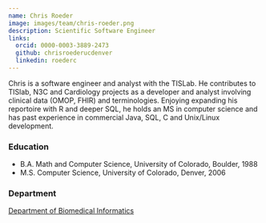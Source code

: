```yaml
---
name: Chris Roeder 
image: images/team/chris-roeder.png
description: Scientific Software Engineer
links:
  orcid: 0000-0003-3889-2473
  github: chrisroederucdenver
  linkedin: roederc
---
```


Chris is a software engineer and analyst with the TISLab. He contributes to TISlab, N3C and Cardiology projects as a developer and analyst involving clinical data (OMOP, FHIR) and terminologies. Enjoying expanding his reportoire with R and deeper SQL, he holds an MS in computer science and has past experience in commercial Java, SQL, C and Unix/Linux development.

### Education

- B.A. Math and Computer Science, University of Colorado, Boulder, 1988
- M.S. Computer Science, University of Colorado, Denver, 2006

### Department

[Department of Biomedical Informatics](https://medschool.cuanschutz.edu/dbmi)

